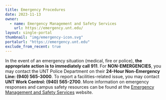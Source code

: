 ```yaml
---
title: Emergency Procedures
date: 2023-11-13
owner:
  - name: Emergency Management and Safety Services
    url: https://emergency.unt.edu/
layout: single-portal
thumbnail: "img/emergency-icon.svg"
portalurl: "https://emergency.unt.edu"
exclude_from_recent: true
---
```

In the event of an emergency situation (medical, fire or police), <b style="color: var(--theme-red)">the appropriate action is to immediately call 911</b>.  For <b>NON-EMERGENCIES</b>, you may contact the UNT Police Department on their <b>24-Hour Non-Emergency Line: (940) 565-3000</b>. To report a facilities-related issue, you may contact <b>UNT Work Control: (940) 565-2700</b>.  More information on emergency responses and campus safety resources can be found at the [Emergency Management and Safety Services](https://emergency.unt.edu/ 'Link to Emergency Management and Safety Services') website.
